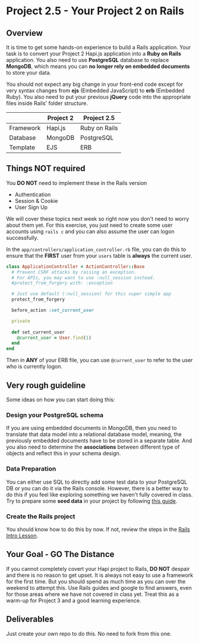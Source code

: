 # Project 2.5 - Your Project 2 on Rails

## Overview

It is time to get some hands-on experience to build a Rails application. Your task is to convert your Project 2 Hapi.js application into a **Ruby on Rails** application. You also need to use **PostgreSQL** database to replace **MongoDB**, which means you can **no longer rely on embedded documents** to store your data. 

You should not expect any big change in your front-end code except for very syntax changes from **ejs** (Embedded JavaScript) to **erb** (Embedded Ruby). You also need to put your previous **jQuery** code into the appropriate files inside Rails' folder structure.

|               |      Project 2      |     Project 2.5     |
--------------- | ------------------- | ------------------- |
|  Framework    |      Hapi.js        |    Ruby on Rails    |
|  Database     |      MongoDB        |     PostgreSQL      |
|  Template     |        EJS          |        ERB          |

## Things NOT required

You **DO NOT** need to implement these in the Rails version
  - Authentication 
  - Session & Cookie
  - User Sign Up

We will cover these topics next week so right now you don't need to worry about them yet. For this exercise, you just need to create some user accounts using `rails c` and you can also assume the user can logon successfully.

In the `app/controllers/application_controller.rb` file, you can do this to ensure that the **FIRST** user from your `users` table is **always** the current user.

```ruby
class ApplicationController < ActionController::Base
  # Prevent CSRF attacks by raising an exception.
  # For APIs, you may want to use :null_session instead.
  #protect_from_forgery with: :exception

  # Just use default (:null_session) for this super simple app
  protect_from_forgery

  before_action :set_current_user

  private
 
  def set_current_user
    @current_user = User.find(1)
  end
end
```

Then in **ANY** of your ERB file, you can use `@current_user` to refer to the user who is currently logon.

## Very rough guideline

Some ideas on how you can start doing this:

### Design your PostgreSQL schema 
If you are using embedded documents in MongoDB, then you need to translate that data model into a relational database model, meaning, the previously embedded documents have to be stored in a separate table. And you also need to determine the **associations** between different type of objects and reflect this in your schema design.

### Data Preparation
You can either use SQL to directly add some test data to your PostgreSQL DB or you can do it via the Rails console. However, there is a better way to do this if you feel like exploring something we haven't fully covered in class. Try to prepare some **seed data** in your project by following [this guide](http://guides.rubyonrails.org/v4.2/active_record_migrations.html#migrations-and-seed-data).

### Create the Rails project
You should know how to do this by now. If not, review the steps in the [Rails Intro Lesson](../04-server-applications/rails-intro-lesson).

## Your Goal - GO The Distance
If you cannot completely covert your Hapi project to Rails, **DO NOT** despair and there is no reason to get upset. It is always not easy to use a framework for the first time. But you should spend as much time as you can over the weekend to attempt this. Use Rails guides and google to find answers, even for those areas where we have not covered in class yet. Treat this as a warm-up for Project 3 and a good learning experience.

## Deliverables
Just create your own repo to do this. No need to fork from this one.

